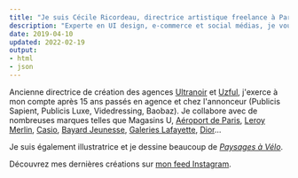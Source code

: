 ```yaml
---
title: "Je suis Cécile Ricordeau, directrice artistique freelance à Paris. J’interviens sur l’ensemble de vos besoins en communication on et off line."
description: "Experte en UI design, e-commerce et social médias, je vous accompagne de la stratégie à la conception et jusqu’à la production."
date: 2019-04-10
updated: 2022-02-19
output:
- html
- json
---
```

Ancienne directrice de création des agences [Ultranoir](https://www.ultranoir.com) et [Uzful](https://www.uzful.fr), j'exerce à mon compte après 15 ans passés en agence et chez l'annonceur (Publicis Sapient, Publicis Luxe, Videdressing, Baobaz). Je collabore avec de nombreuses marques telles que Magasins U, [Aéroport de Paris](https://www.instagram.com/p/CVev6N2ocLs/?utm_source=ig_web_copy_link), [Leroy Merlin](https://www.behance.net/gallery/74693899/du-cot-de-chez-vous), [Casio](https://www.instagram.com/p/CHTVHKTI2Bf/?utm_source=ig_web_copy_link), [Bayard Jeunesse](https://www.behance.net/gallery/73864429/bayard-jeunesse), [Galeries Lafayette](https://www.behance.net/gallery/74355515/galeries-lafayette), [Dior](https://www.behance.net/gallery/73040331/dior-backstage)...

Je suis également illustratrice et je dessine beaucoup de [*Paysages à Vélo*](https://shop.cecillie.fr).

Découvrez mes dernières créations sur [mon feed Instagram](https://www.instagram.com/cecile.ricordeau/).
